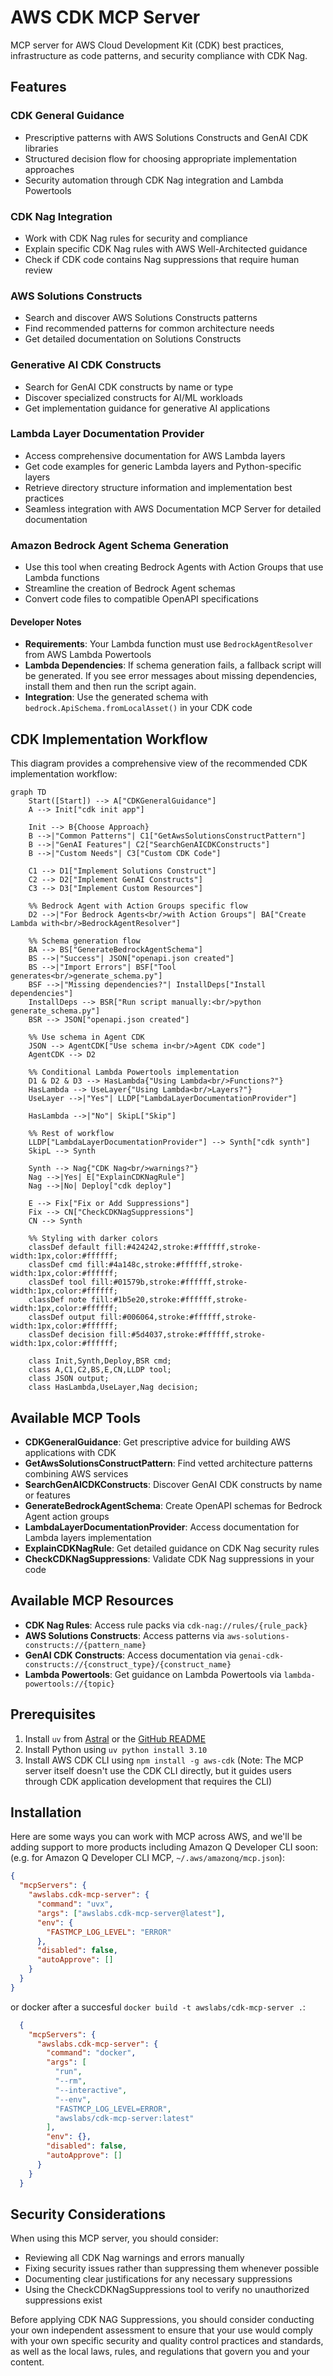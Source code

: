 # AWS CDK MCP Server

MCP server for AWS Cloud Development Kit (CDK) best practices, infrastructure as code patterns, and security compliance with CDK Nag.

## Features

### CDK General Guidance

- Prescriptive patterns with AWS Solutions Constructs and GenAI CDK libraries
- Structured decision flow for choosing appropriate implementation approaches
- Security automation through CDK Nag integration and Lambda Powertools

### CDK Nag Integration

- Work with CDK Nag rules for security and compliance
- Explain specific CDK Nag rules with AWS Well-Architected guidance
- Check if CDK code contains Nag suppressions that require human review

### AWS Solutions Constructs

- Search and discover AWS Solutions Constructs patterns
- Find recommended patterns for common architecture needs
- Get detailed documentation on Solutions Constructs

### Generative AI CDK Constructs

- Search for GenAI CDK constructs by name or type
- Discover specialized constructs for AI/ML workloads
- Get implementation guidance for generative AI applications

### Lambda Layer Documentation Provider

- Access comprehensive documentation for AWS Lambda layers
- Get code examples for generic Lambda layers and Python-specific layers
- Retrieve directory structure information and implementation best practices
- Seamless integration with AWS Documentation MCP Server for detailed documentation

### Amazon Bedrock Agent Schema Generation

- Use this tool when creating Bedrock Agents with Action Groups that use Lambda functions
- Streamline the creation of Bedrock Agent schemas
- Convert code files to compatible OpenAPI specifications

#### Developer Notes

- **Requirements**: Your Lambda function must use `BedrockAgentResolver` from AWS Lambda Powertools
- **Lambda Dependencies**: If schema generation fails, a fallback script will be generated. If you see error messages about missing dependencies, install them and then run the script again.
- **Integration**: Use the generated schema with `bedrock.ApiSchema.fromLocalAsset()` in your CDK code

## CDK Implementation Workflow

This diagram provides a comprehensive view of the recommended CDK implementation workflow:

```code
graph TD
    Start([Start]) --> A["CDKGeneralGuidance"]
    A --> Init["cdk init app"]

    Init --> B{Choose Approach}
    B -->|"Common Patterns"| C1["GetAwsSolutionsConstructPattern"]
    B -->|"GenAI Features"| C2["SearchGenAICDKConstructs"]
    B -->|"Custom Needs"| C3["Custom CDK Code"]

    C1 --> D1["Implement Solutions Construct"]
    C2 --> D2["Implement GenAI Constructs"]
    C3 --> D3["Implement Custom Resources"]

    %% Bedrock Agent with Action Groups specific flow
    D2 -->|"For Bedrock Agents<br/>with Action Groups"| BA["Create Lambda with<br/>BedrockAgentResolver"]

    %% Schema generation flow
    BA --> BS["GenerateBedrockAgentSchema"]
    BS -->|"Success"| JSON["openapi.json created"]
    BS -->|"Import Errors"| BSF["Tool generates<br/>generate_schema.py"]
    BSF -->|"Missing dependencies?"| InstallDeps["Install dependencies"]
    InstallDeps --> BSR["Run script manually:<br/>python generate_schema.py"]
    BSR --> JSON["openapi.json created"]

    %% Use schema in Agent CDK
    JSON --> AgentCDK["Use schema in<br/>Agent CDK code"]
    AgentCDK --> D2

    %% Conditional Lambda Powertools implementation
    D1 & D2 & D3 --> HasLambda{"Using Lambda<br/>Functions?"}
    HasLambda --> UseLayer{"Using Lambda<br/>Layers?"}
    UseLayer -->|"Yes"| LLDP["LambdaLayerDocumentationProvider"]

    HasLambda -->|"No"| SkipL["Skip"]

    %% Rest of workflow
    LLDP["LambdaLayerDocumentationProvider"] --> Synth["cdk synth"]
    SkipL --> Synth

    Synth --> Nag{"CDK Nag<br/>warnings?"}
    Nag -->|Yes| E["ExplainCDKNagRule"]
    Nag -->|No| Deploy["cdk deploy"]

    E --> Fix["Fix or Add Suppressions"]
    Fix --> CN["CheckCDKNagSuppressions"]
    CN --> Synth

    %% Styling with darker colors
    classDef default fill:#424242,stroke:#ffffff,stroke-width:1px,color:#ffffff;
    classDef cmd fill:#4a148c,stroke:#ffffff,stroke-width:1px,color:#ffffff;
    classDef tool fill:#01579b,stroke:#ffffff,stroke-width:1px,color:#ffffff;
    classDef note fill:#1b5e20,stroke:#ffffff,stroke-width:1px,color:#ffffff;
    classDef output fill:#006064,stroke:#ffffff,stroke-width:1px,color:#ffffff;
    classDef decision fill:#5d4037,stroke:#ffffff,stroke-width:1px,color:#ffffff;

    class Init,Synth,Deploy,BSR cmd;
    class A,C1,C2,BS,E,CN,LLDP tool;
    class JSON output;
    class HasLambda,UseLayer,Nag decision;
```

## Available MCP Tools

- **CDKGeneralGuidance**: Get prescriptive advice for building AWS applications with CDK
- **GetAwsSolutionsConstructPattern**: Find vetted architecture patterns combining AWS services
- **SearchGenAICDKConstructs**: Discover GenAI CDK constructs by name or features
- **GenerateBedrockAgentSchema**: Create OpenAPI schemas for Bedrock Agent action groups
- **LambdaLayerDocumentationProvider**: Access documentation for Lambda layers implementation
- **ExplainCDKNagRule**: Get detailed guidance on CDK Nag security rules
- **CheckCDKNagSuppressions**: Validate CDK Nag suppressions in your code

## Available MCP Resources

- **CDK Nag Rules**: Access rule packs via `cdk-nag://rules/{rule_pack}`
- **AWS Solutions Constructs**: Access patterns via `aws-solutions-constructs://{pattern_name}`
- **GenAI CDK Constructs**: Access documentation via `genai-cdk-constructs://{construct_type}/{construct_name}`
- **Lambda Powertools**: Get guidance on Lambda Powertools via `lambda-powertools://{topic}`

## Prerequisites

1. Install `uv` from [Astral](https://docs.astral.sh/uv/getting-started/installation/) or the [GitHub README](https://github.com/astral-sh/uv#installation)
2. Install Python using `uv python install 3.10`
3. Install AWS CDK CLI using `npm install -g aws-cdk` (Note: The MCP server itself doesn't use the CDK CLI directly, but it guides users through CDK application development that requires the CLI)

## Installation

Here are some ways you can work with MCP across AWS, and we'll be adding support to more products including Amazon Q Developer CLI soon: (e.g. for Amazon Q Developer CLI MCP, `~/.aws/amazonq/mcp.json`):

```json
{
  "mcpServers": {
    "awslabs.cdk-mcp-server": {
      "command": "uvx",
      "args": ["awslabs.cdk-mcp-server@latest"],
      "env": {
        "FASTMCP_LOG_LEVEL": "ERROR"
      },
      "disabled": false,
      "autoApprove": []
    }
  }
}
```

or docker after a succesful `docker build -t awslabs/cdk-mcp-server .`:

```json
  {
    "mcpServers": {
      "awslabs.cdk-mcp-server": {
        "command": "docker",
        "args": [
          "run",
          "--rm",
          "--interactive",
          "--env",
          "FASTMCP_LOG_LEVEL=ERROR",
          "awslabs/cdk-mcp-server:latest"
        ],
        "env": {},
        "disabled": false,
        "autoApprove": []
      }
    }
  }
```

## Security Considerations

When using this MCP server, you should consider:

- Reviewing all CDK Nag warnings and errors manually
- Fixing security issues rather than suppressing them whenever possible
- Documenting clear justifications for any necessary suppressions
- Using the CheckCDKNagSuppressions tool to verify no unauthorized suppressions exist

Before applying CDK NAG Suppressions, you should consider conducting your own independent assessment to ensure that your use would comply with your own specific security and quality control practices and standards, as well as the local laws, rules, and regulations that govern you and your content.
